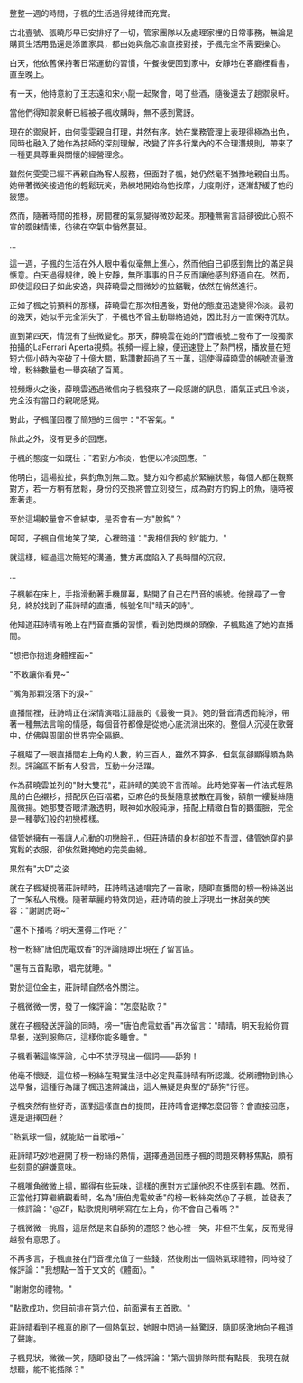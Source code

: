 整整一週的時間，子楓的生活過得規律而充實。

古北壹號、張曉彤早已安排好了一切，管家團隊以及處理家裡的日常事務，無論是購買生活用品還是添置家具，都由她與詹芯渝直接對接，子楓完全不需要操心。

白天，他依舊保持著日常運動的習慣，午餐後便回到家中，安靜地在客廳裡看書，直至晚上。

有一天，他特意約了王志遠和宋小龍一起聚會，喝了些酒，隨後還去了趟禦泉軒。

當他們得知禦泉軒已經被子楓收購時，無不感到驚訝。

現在的禦泉軒，由何雯雯親自打理，井然有序。她在業務管理上表現得極為出色，同時也融入了她作為技師的深刻理解，改變了許多行業內的不合理潛規則，帶來了一種更具尊重與關懷的經營理念。

雖然何雯雯已經不再親自為客人服務，但面對子楓，她仍然毫不猶豫地親自出馬。她帶著微笑接過他的輕鬆玩笑，熟練地開始為他按摩，力度剛好，逐漸舒緩了他的疲憊。

然而，隨著時間的推移，房間裡的氣氛變得微妙起來。那種無需言語卻彼此心照不宣的曖昧情愫，彷彿在空氣中悄然蔓延。

...

這一週，子楓的生活在外人眼中看似毫無上進心，然而他自己卻感到無比的滿足與愜意。白天過得規律，晚上安靜，無所事事的日子反而讓他感到舒適自在。然而，即使這段日子如此安逸，與薛曉雲之間微妙的拉鋸戰，依然在悄然進行。

正如子楓之前預料的那樣，薛曉雲在那次相遇後，對他的態度迅速變得冷淡。最初的幾天，她似乎完全消失了，子楓也不曾主動聯絡過她，因此對方一直保持沉默。

直到第四天，情況有了些微變化。那天，薛曉雲在她的鬥音帳號上發布了一段獨家拍攝的LaFerrari Aperta視頻。視頻一經上線，便迅速登上了熱門榜，播放量在短短六個小時內突破了十億大關，點讚數超過了五十萬，這使得薛曉雲的帳號流量激增，粉絲數量也一舉突破了百萬。

視頻爆火之後，薛曉雲通過微信向子楓發來了一段感謝的訊息，語氣正式且冷淡，完全沒有當日的親昵感覺。

對此，子楓僅回覆了簡短的三個字："不客氣。"

除此之外，沒有更多的回應。

子楓的態度一如既往："若對方冷淡，他便以冷淡回應。"

他明白，這場拉扯，與釣魚別無二致。雙方如今都處於緊繃狀態，每個人都在觀察對方，若一方稍有放鬆，身份的交換將會立刻發生，成為對方釣鈎上的魚，隨時被牽著走。

至於這場較量會不會結束，是否會有一方"脫鈎"？

呵呵，子楓自信地笑了笑，心裡暗道："我相信我的'鈔'能力。"

就這樣，經過這次簡短的溝通，雙方再度陷入了長時間的沉寂。

...

子楓躺在床上，手指滑動著手機屏幕，點開了自己在鬥音的帳號。他搜尋了一會兒，終於找到了莊詩晴的直播，帳號名叫"晴天的詩"。

他知道莊詩晴有晚上在鬥音直播的習慣，看到她閃爍的頭像，子楓點進了她的直播間。

"想把你抱進身體裡面~"

"不敢讓你看見~"

"嘴角那顆沒落下的淚~"

直播間裡，莊詩晴正在深情演唱江語晨的《最後一頁》。她的聲音清透而純淨，帶著一種無法言喻的情感，每個音符都像是從她心底流淌出來的。整個人沉浸在歌聲中，仿佛與周圍的世界完全隔絕。

子楓瞄了一眼直播間右上角的人數，約三百人，雖然不算多，但氣氛卻顯得頗為熱烈。評論區不斷有人發言，互動十分活躍。

作為薛曉雲並列的"財大雙花"，莊詩晴的美貌不言而喻。此時她穿著一件法式輕熟風的白色襯衫，搭配灰色百褶裙，亞麻色的長髮隨意披散在肩後，額前一縷髮絲隨風微揚。她那雙杏眼清澈透明，眼神如水般純淨，搭配上精緻白皙的鵝蛋臉，完全是一種夢幻般的初戀模樣。

儘管她擁有一張讓人心動的初戀臉孔，但莊詩晴的身材卻並不青澀，儘管她穿的是寬鬆的衣服，卻依然難掩她的完美曲線。

果然有"大D"之姿

就在子楓凝視著莊詩晴時，莊詩晴迅速唱完了一首歌，隨即直播間的榜一粉絲送出了一架私人飛機。隨著華麗的特效閃過，莊詩晴的臉上浮現出一抹甜美的笑容："謝謝虎哥~"

"還不下播嗎？明天還得工作吧？"

榜一粉絲"唐伯虎電蚊香"的評論隨即出現在了留言區。

"還有五首點歌，唱完就睡。"

對於這位金主，莊詩晴自然格外關注。

子楓微微一愣，發了一條評論："怎麼點歌？"

就在子楓發送評論的同時，榜一"唐伯虎電蚊香"再次留言："晴晴，明天我給你買早餐，送到服飾店，這樣你能多睡會。"

子楓看著這條評論，心中不禁浮現出一個詞——舔狗！

他毫不懷疑，這位榜一粉絲在現實生活中必定與莊詩晴有所認識。從刷禮物到熱心送早餐，這種行為讓子楓迅速辨識出，這人無疑是典型的"舔狗"行徑。

子楓突然有些好奇，面對這樣直白的提問，莊詩晴會選擇怎麼回答？會直接回應，還是選擇回避？

"熱氣球一個，就能點一首歌哦~"

莊詩晴巧妙地避開了榜一粉絲的熱情，選擇通過回應子楓的問題來轉移焦點，頗有些刻意的避嫌意味。

子楓嘴角微微上揚，顯得有些玩味，這樣的應對方式讓他忍不住感到有趣。然而，正當他打算繼續觀看時，名為"唐伯虎電蚊香"的榜一粉絲突然@了子楓，並發表了一條評論："@ZF，點歌規則明明寫在左上角，你不會自己看嗎？"

子楓微微一挑眉，這居然是來自舔狗的遷怒？他心裡一笑，非但不生氣，反而覺得越發有意思了。

不再多言，子楓直接在鬥音裡充值了一些錢，然後刷出一個熱氣球禮物，同時發了條評論："我想點一首于文文的《體面》。"

"謝謝您的禮物。"

"點歌成功，您目前排在第六位，前面還有五首歌。"

莊詩晴看到子楓真的刷了一個熱氣球，她眼中閃過一絲驚訝，隨即感激地向子楓道了聲謝。

子楓見狀，微微一笑，隨即發出了一條評論："第六個排隊時間有點長，我現在就想聽，能不能插隊？"